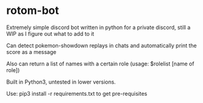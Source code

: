 # rotom-bot
Extremely simple discord bot written in python for a private discord, still a WIP as I figure out what to add to it

Can detect pokemon-showdown replays in chats and automatically print the score as a message

Also can return a list of names with a certain role (usage: $rolelist [name of role])

Built in Python3, untested in lower versions. 

Use:
pip3 install -r requirements.txt
to get pre-requisites

